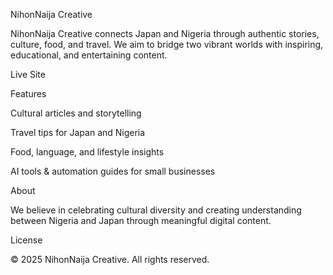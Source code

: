 NihonNaija Creative

NihonNaija Creative connects Japan and Nigeria through authentic stories, culture, food, and travel.
We aim to bridge two vibrant worlds with inspiring, educational, and entertaining content.

Live Site


Features

Cultural articles and storytelling

Travel tips for Japan and Nigeria

Food, language, and lifestyle insights

AI tools & automation guides for small businesses


About

We believe in celebrating cultural diversity and creating understanding between Nigeria and Japan through meaningful digital content.

License

© 2025 NihonNaija Creative. All rights reserved.
